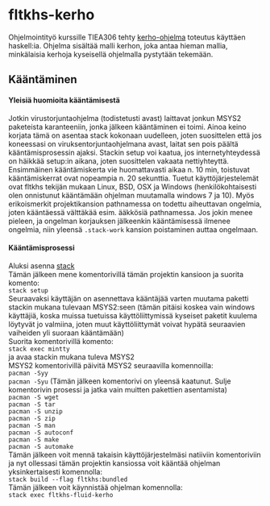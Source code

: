 # fltkhs-kerho  
Ohjelmointityö kurssille TIEA306 tehty [kerho-ohjelma](http://users.jyu.fi/~vesal/ohj2/) toteutus käyttäen haskell:ia. Ohjelma sisältää
malli kerhon, joka antaa hieman mallia, minkälaisia kerhoja kyseisellä ohjelmalla pystytään tekemään.  

## Kääntäminen  

#### Yleisiä huomioita kääntämisestä
Jotkin virustorjuntaohjelma (todistetusti avast) laittavat jonkun MSYS2 paketeista karanteeniin, jonka jälkeen kääntäminen ei toimi. Ainoa keino korjata tämä on asentaa stack kokonaan uudelleen, joten suosittelen että jos koneessasi on viruksentorjuntaohjelmana avast, laitat sen pois päältä kääntämisprosessin ajaksi. Stackin setup voi kaatua, jos internetyhteydessä on häikkää setup:in aikana, joten suosittelen vakaata nettiyhteyttä. Ensimmäinen kääntämiskerta vie huomattavasti aikaa n. 10 min, toistuvat kääntämiskerrat ovat nopeampia n. 20 sekunttia. Tuetut käyttöjärjestelemät ovat fltkhs tekijän mukaan Linux, BSD, OSX ja Windows (henkilökohtaisesti olen onnistunut kääntämään ohjelman muutamalla windows 7 ja 10). Myös erikoismerkit projektikansion pathnamessa on todettu aiheuttavan ongelmia, joten kääntäessä välttäkää esim. ääkkösiä pathnamessa. Jos jokin menee pieleen, ja ongelman korjauksen jälkeenkin kääntämisessä ilmenee ongelmia, niin yleensä `.stack-work` kansion poistaminen auttaa ongelmaan.
#### Kääntämisprosessi
Aluksi asenna [stack](https://docs.haskellstack.org/en/stable/README/)  
Tämän jälkeen mene komentorivillä tämän projektin kansioon ja suorita komento:  
`stack setup`  
Seuraavaksi käyttäjän on asennettava kääntäjää varten muutama paketti stackin mukana tulevaan MSYS2:seen (tämän pitäisi koskea vain windows käyttäjiä, koska muissa tuetuissa käyttöliittymissä kyseiset paketit kuulema löytyvät jo valmiina, joten muut käyttöliittymät voivat hypätä seuraavien vaiheiden yli suoraan kääntämään)  
Suorita komentorivillä komento:  
`stack exec mintty`  
ja avaa stackin mukana tuleva MSYS2  
MSYS2 komentorivillä päivitä MSYS2 seuraavilla komennoilla:  
`pacman -Syy`  
`pacman -Syu` (Tämän jälkeen komentorivi on yleensä kaatunut. Sulje komentorivin prosessi ja jatka vain muitten pakettien asentamista)  
`pacman -S wget`  
`pacman -S tar`  
`pacman -S unzip`  
`pacman -S zip`  
`pacman -S man`  
`pacman -S autoconf`  
`pacman -S make`  
`pacman -S automake`  
Tämän jälkeen voit mennä takaisin käyttöjärjestelmäsi natiiviin komentoriviin ja nyt ollessasi tämän projektin kansiossa voit kääntää ohjelman yksinkertaisesti komennolla:  
`stack build --flag fltkhs:bundled`  
Tämän jälkeen voit käynnistää ohjelman komennolla:  
`stack exec fltkhs-fluid-kerho`  
